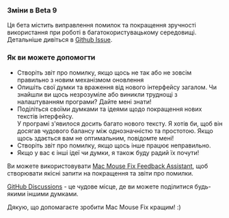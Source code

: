 ### Зміни в Beta 9

Ця бета містить виправлення помилок та покращення зручності використання при роботі в багатокористувацькому середовищі. \
Детальніше дивіться в [Github Issue](https://github.com/noah-nuebling/mac-mouse-fix/issues/93).

### Як ви можете допомогти

- Створіть звіт про помилку, якщо щось не так або не зовсім правильно з новим механізмом оновлення
- Опишіть свої думки та враження від нового інтерфейсу загалом. Чи знайшли ви щось незрозуміле або виникли труднощі з налаштуванням програми? Дайте мені знати!
- Поділіться своїми думками та ідеями щодо покращення нових текстів інтерфейсу.\
   У програмі з'явилося досить багато нового тексту. Я хотів би, щоб він досягав чудового балансу між однозначністю та простотою. Якщо щось здається вам не оптимальним, повідомте мені!
- Створіть звіт про помилку, якщо щось інше працює неправильно.
- Якщо у вас є інші ідеї чи думки, я також буду радий їх почути!

Ви можете використовувати [Mac Mouse Fix Feedback Assistant](https://github.com/noah-nuebling/mac-mouse-fix/issues/new/choose), щоб створювати якісні запити на покращення та звіти про помилки.

[GitHub Discussions](https://github.com/noah-nuebling/mac-mouse-fix/discussions/82) - це чудове місце, де ви можете поділитися будь-якими іншими думками.

Дякую, що допомагаєте зробити Mac Mouse Fix кращим! :)